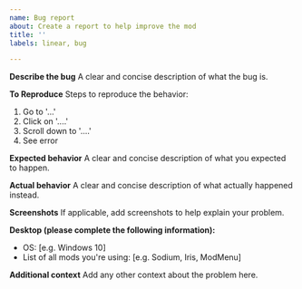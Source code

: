 ```yaml
---
name: Bug report
about: Create a report to help improve the mod
title: ''
labels: linear, bug

---
```


**Describe the bug**
A clear and concise description of what the bug is.

**To Reproduce**
Steps to reproduce the behavior:
1. Go to '...'
2. Click on '....'
3. Scroll down to '....'
4. See error

**Expected behavior**
A clear and concise description of what you expected to happen.

**Actual behavior**
A clear and concise description of what actually happened instead.

**Screenshots**
If applicable, add screenshots to help explain your problem.

**Desktop (please complete the following information):**
 - OS: [e.g. Windows 10]
 - List of all mods you're using: [e.g. Sodium, Iris, ModMenu]

**Additional context**
Add any other context about the problem here.
